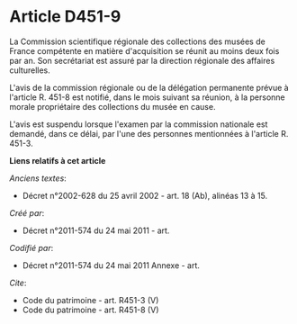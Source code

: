 # Article D451-9

La Commission scientifique régionale des collections des musées de France compétente en matière d'acquisition se réunit au
moins deux fois par an. Son secrétariat est assuré par la direction régionale des affaires culturelles.

L'avis de la commission régionale ou de la délégation permanente prévue à l'article R. 451-8 est notifié, dans le mois
suivant sa réunion, à la personne morale propriétaire des collections du musée en cause.

L'avis est suspendu lorsque l'examen par la commission nationale est demandé, dans ce délai, par l'une des personnes
mentionnées à l'article R. 451-3.

**Liens relatifs à cet article**

_Anciens textes_:

  - Décret n°2002-628 du 25 avril 2002 - art. 18 (Ab), alinéas 13 à 15.

_Créé par_:

  - Décret n°2011-574 du 24 mai 2011  - art.

_Codifié par_:

  - Décret n°2011-574 du 24 mai 2011 Annexe - art.

_Cite_:

  - Code du patrimoine - art. R451-3 (V)
  - Code du patrimoine - art. R451-8 (V)
